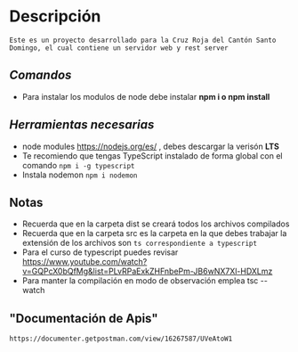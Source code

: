 # **Descripción**
```Este es un proyecto desarrollado para la Cruz Roja del Cantón Santo Domingo, el cual contiene un servidor web y rest server ```
## *Comandos*
* Para instalar los modulos de node debe instalar **npm i o npm install**

## *Herramientas necesarias*
* node modules https://nodejs.org/es/ , debes descargar la verisón **LTS**
* Te recomiendo que tengas TypeScript instalado de forma global con el comando ```npm i -g typescript```
* Instala nodemon ```npm i nodemon```

## **Notas**
* Recuerda que en la carpeta dist se creará todos los archivos compilados
* Recuerda que en la carpeta src es la carpeta en la que debes trabajar la extensión de los archivos son ``` ts correspondiente a typescript ```
* Para el curso de typescript puedes revisar https://www.youtube.com/watch?v=GQPcX0bQfMg&list=PLvRPaExkZHFnbePm-JB6wNX7Xl-HDXLmz
* Para manter la compilación en modo de observación emplea tsc --watch

## "Documentación de Apis"
``` https://documenter.getpostman.com/view/16267587/UVeAtoW1 ```
